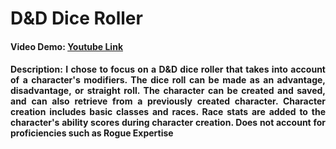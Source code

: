 # D&D Dice Roller

#### Video Demo: [Youtube Link](<!--put link here-->)
<div style="text-align: justify">
    <h4>
        Description: I chose to focus on a D&D dice roller that takes into 
        account of a character's modifiers. The dice roll can be made as an 
        advantage, disadvantage, or straight roll. The character can be
        created and saved, and can also retrieve from a previously created 
        character. Character creation includes basic classes and races. 
        Race stats are added to the character's ability scores during 
        character creation. Does not account for proficiencies such as 
        Rogue Expertise
    </h4>
</div>